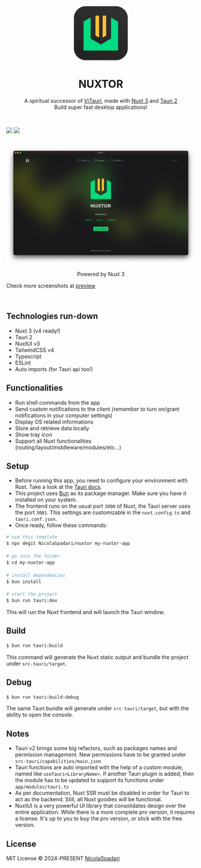 <p align="center">
    <img width="150" src="./public/logo.png" alt="logo">
</p>
<h1 align="center">NUXTOR</h1>
<p align="center">
A spiritual successor of <a href="https://github.com/NicolaSpadari/vitauri">ViTauri</a>, made with <a href="https://nuxt.com">Nuxt 3</a> and <a href="https://v2.tauri.app">Tauri 2</a>
<br>
Build super fast desktop applications!
</p>

<br />

<p float="left">
	<img src="https://img.shields.io/github/package-json/v/NicolaSpadari/nuxtor" />
	<img src="https://img.shields.io/github/license/NicolaSpadari/nuxtor" />
</p>

<br />

<div align="center">
<img src="./public/screenshot.png">
</div>

<p align="center">Powered by Nuxt 3</p>

Check more screenshots at [preview](https://github.com/NicolaSpadari/nuxtor/blob/main/preview.md)

<br />

## Technologies run-down

- Nuxt 3 (v4 ready!)
- Tauri 2
- NuxtUI v3
- TailwindCSS v4
- Typescript
- ESLint
- Auto imports (for Tauri api too!)

## Functionalities

- Run shell commands from the app
- Send custom notifications to the client (remember to turn on/grant notifications in your computer settings)
- Display OS related informations
- Store and retrieve data locally
- Show tray icon
- Support all Nuxt functionalities (routing/layout/middleware/modules/etc...)

## Setup

  - Before running this app, you need to configure your environment with Rust. Take a look at the [Tauri docs](https://v2.tauri.app/start/prerequisites).
  - This project uses [Bun](https://bun.sh) as its package manager. Make sure you have it installed on your system.
  - The frontend runs on the usual port `3000` of Nuxt, the Tauri server uses the port `3001`. This settings are customizable in the `nuxt.config.ts` and `tauri.conf.json`.
  - Once ready, follow these commands:

  ```sh
  # use this template
  $ npx degit NicolaSpadari/nuxtor my-nuxtor-app

  # go into the folder
  $ cd my-nuxtor-app

  # install dependencies
  $ bun install

  # start the project
  $ bun run tauri:dev
  ```

  This will run the Nuxt frontend and will launch the Tauri window.

## Build

  ```sh
  $ bun run tauri:build
  ```

This command will generate the Nuxt static output and bundle the project under `src-tauri/target`.

## Debug

  ```sh
  $ bun run tauri:build:debug
  ```

The same Tauri bundle will generate under `src-tauri/target`, but with the ability to open the console.

## Notes

- Tauri v2 brings some big refactors, such as packages names and permission management. New permissions have to be granted under `src-tauri/capabilities/main.json`
- Tauri functions are auto imported with the help of a custom module, named like `useTauri<LibraryName>`. If another Tauri plugin is added, then the module has to be updated to support its functions under `app/modules/tauri.ts`
- As per documentation, Nuxt SSR must be disabled in order for Tauri to act as the backend. Still, all Nuxt goodies will be functional.
- NuxtUI is a very powerful UI library that consolidates design over the entire application. While there is a more complete pro version, it requires a license. It's up to you to buy the pro version, or stick with the free version.

## License

MIT License © 2024-PRESENT [NicolaSpadari](https://github.com/NicolaSpadari)
